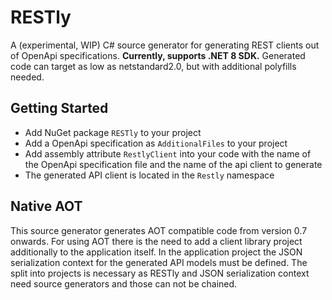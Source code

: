 # RESTly

A (experimental, WIP) C# source generator for generating REST clients out of OpenApi specifications.
**Currently, supports .NET 8 SDK.** Generated code can target as low as netstandard2.0, but with additional polyfills needed.

## Getting Started

* Add NuGet package `RESTly` to your project
* Add a OpenApi specification as `AdditionalFiles` to your project
* Add assembly attribute `RestlyClient` into your code with the name of the OpenApi specification file and the name of the api client to generate
* The generated API client is located in the `Restly` namespace

## Native AOT

This source generator generates AOT compatible code from version 0.7 onwards.
For using AOT there is the need to add a client library project additionally to the application itself.
In the application project the JSON serialization context for the generated API models must be defined.
The split into projects is necessary as RESTly and JSON serialization context need source generators and
those can not be chained.
